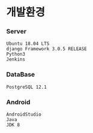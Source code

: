 # 개발환경

### Server
    Ubuntu 18.04 LTS
    django Framework 3.0.5 RELEASE
    Python3
    Jenkins
    
### DataBase
    PostgreSQL 12.1
    
### Android
    AndroidStudio
    Java
    JDK 8

